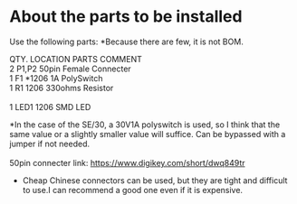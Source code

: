 # About the parts to be installed

Use the following parts: *Because there are few, it is not BOM.

QTY.  LOCATION PARTS                   COMMENT<br>
2     P1,P2    50pin Female Connecter<br>
1     F1       *1206 1A PolySwitch<br>
1     R1       1206 330ohms Resistor<br>      
1     LED1     1206 SMD LED<br> 

*In the case of the SE/30, a 30V1A polyswitch is used, so I think that the same value or a slightly smaller value will suffice. Can be bypassed with a jumper if not needed.<BR>
<BR>
50pin connecter link:
https://www.digikey.com/short/dwq849tr
* Cheap Chinese connectors can be used, but they are tight and difficult to use.I can recommend a good one even if it is expensive.